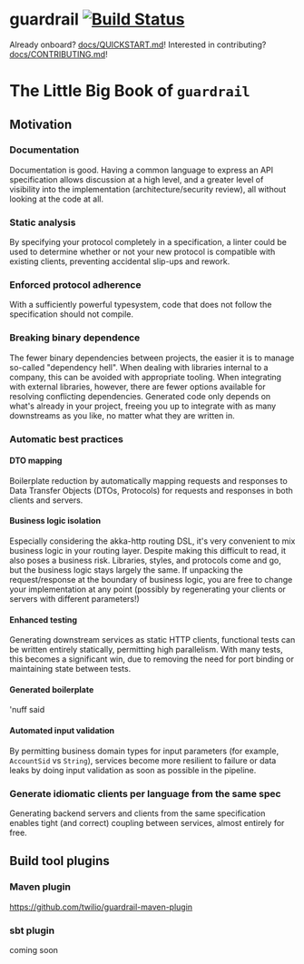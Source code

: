 guardrail [![Build Status](https://travis-ci.org/twilio/guardrail.svg?branch=master)](https://travis-ci.org/twilio/guardrail)
===

Already onboard? [docs/QUICKSTART.md](./docs/QUICKSTART.md)! Interested in contributing? [docs/CONTRIBUTING.md](./docs/CONTRIBUTING.md)!

The Little Big Book of `guardrail`
===

## Motivation

### Documentation

Documentation is good. Having a common language to express an API specification allows discussion at a high level, and a greater level of visibility into the implementation (architecture/security review), all without looking at the code at all.

### Static analysis

By specifying your protocol completely in a specification, a linter could be used to determine whether or not your new protocol is compatible with existing clients, preventing accidental slip-ups and rework.

### Enforced protocol adherence

With a sufficiently powerful typesystem, code that does not follow the specification should not compile.

### Breaking binary dependence

The fewer binary dependencies between projects, the easier it is to manage so-called "dependency hell". When dealing with libraries internal to a company, this can be avoided with appropriate tooling. When integrating with external libraries, however, there are fewer options available for resolving conflicting dependencies. Generated code only depends on what's already in your project, freeing you up to integrate with as many downstreams as you like, no matter what they are written in.

### Automatic best practices

#### DTO mapping

Boilerplate reduction by automatically mapping requests and responses to Data Transfer Objects (DTOs, Protocols) for requests and responses in both clients and servers.

#### Business logic isolation

Especially considering the akka-http routing DSL, it's very convenient to mix business logic in your routing layer. Despite making this difficult to read, it also poses a business risk. Libraries, styles, and protocols come and go, but the business logic stays largely the same. If unpacking the request/response at the boundary of business logic, you are free to change your implementation at any point (possibly by regenerating your clients or servers with different parameters!)

#### Enhanced testing

Generating downstream services as static HTTP clients, functional tests can be written entirely statically, permitting high parallelism. With many tests, this becomes a significant win, due to removing the need for port binding or maintaining state between tests.

#### Generated boilerplate

'nuff said

#### Automated input validation

By permitting business domain types for input parameters (for example, `AccountSid` vs `String`), services become more resilient to failure or data leaks by doing input validation as soon as possible in the pipeline.

### Generate idiomatic clients per language from the same spec

Generating backend servers and clients from the same specification enables tight (and correct) coupling between services, almost entirely for free.

## Build tool plugins

### Maven plugin

https://github.com/twilio/guardrail-maven-plugin

### sbt plugin

coming soon


